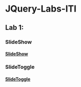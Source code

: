 # JQuery-Labs-ITI
## Lab 1:
### SlideShow
#### [SlideShow](https://raneenmahmoud.github.io/JQuery-Labs-ITI/Lab1/SlideShow/index.html)
### SlideToggle
#### [SlideToggle](https://raneenmahmoud.github.io/JQuery-Labs-ITI/Lab1/SlideToggle/index.html)
